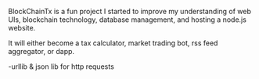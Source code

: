 BlockChainTx is a fun project I started to improve my understanding of web UIs, blockchain technology, database management, and hosting a node.js website.

It will either become a tax calculator, market trading bot, rss feed aggregator, or dapp.

  -urllib & json lib for http requests
